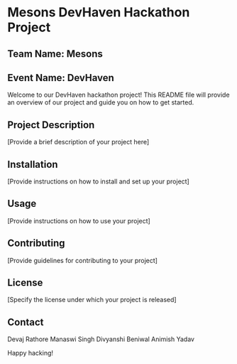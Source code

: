 # Mesons DevHaven Hackathon Project

## Team Name: Mesons
## Event Name: DevHaven

Welcome to our DevHaven hackathon project! This README file will provide an overview of our project and guide you on how to get started.

## Project Description

[Provide a brief description of your project here]

## Installation

[Provide instructions on how to install and set up your project]

## Usage

[Provide instructions on how to use your project]

## Contributing

[Provide guidelines for contributing to your project]

## License

[Specify the license under which your project is released]

## Contact

Devaj Rathore
Manaswi Singh
Divyanshi Beniwal
Animish Yadav

Happy hacking!
